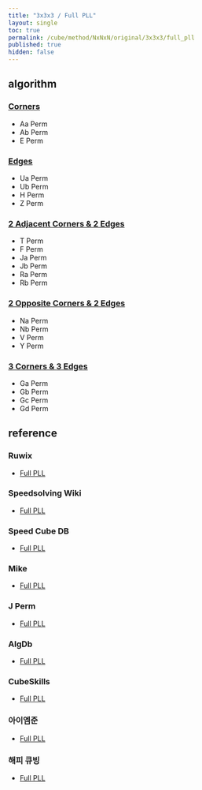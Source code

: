 ```yaml
---
title: "3x3x3 / Full PLL"
layout: single
toc: true
permalink: /cube/method/NxNxN/original/3x3x3/full_pll
published: true
hidden: false
---
```


<head>
  <base target="_blank">
</head>



## algorithm

### [Corners](/cube/method/NxNxN/original/3x3x3/full_pll/corners)

- Aa Perm
- Ab Perm
- E Perm

### [Edges](/cube/method/NxNxN/original/3x3x3/full_pll/edges)

- Ua Perm
- Ub Perm
- H Perm
- Z Perm

### [2 Adjacent Corners & 2 Edges](/cube/method/NxNxN/original/3x3x3/full_pll/2_adjacent_corners_2_edges)

- T Perm
- F Perm
- Ja Perm
- Jb Perm
- Ra Perm
- Rb Perm

### [2 Opposite Corners & 2 Edges](/cube/method/NxNxN/original/3x3x3/full_pll/2_opposite_corners_2_edges)

- Na Perm
- Nb Perm
- V Perm
- Y Perm

### [3 Corners & 3 Edges](/cube/method/NxNxN/original/3x3x3/full_pll/3_corners_3_edges)

- Ga Perm
- Gb Perm
- Gc Perm
- Gd Perm



## reference

### Ruwix

- [Full PLL](https://ruwix.com/the-rubiks-cube/advanced-cfop-fridrich/permutate-the-last-layer-pll/)

### Speedsolving Wiki

- [Full PLL](https://www.speedsolving.com/wiki/index.php/PLL)

### Speed Cube DB

- [Full PLL](https://speedcubedb.com/a/3x3/PLL)

### Mike

- [Full PLL](https://logiqx.github.io/cubing-algs/html/pll.html#pieces)

### J Perm

- [Full PLL](https://jperm.net/algs/pll)

### AlgDb

- [Full PLL](http://algdb.net/puzzle/333/pll)

### CubeSkills

- [Full PLL](https://www.cubeskills.com/tutorials/2-look-last-layer/pll-algorithms)

### 아이엠준

- [Full PLL](https://youtube.com/playlist?list=PLUVtQMRHqpMU-3l5koWFWIJ19EPAUE1jO)

### 해피 큐빙

- [Full PLL](https://youtu.be/bN25M3DC0yY)

